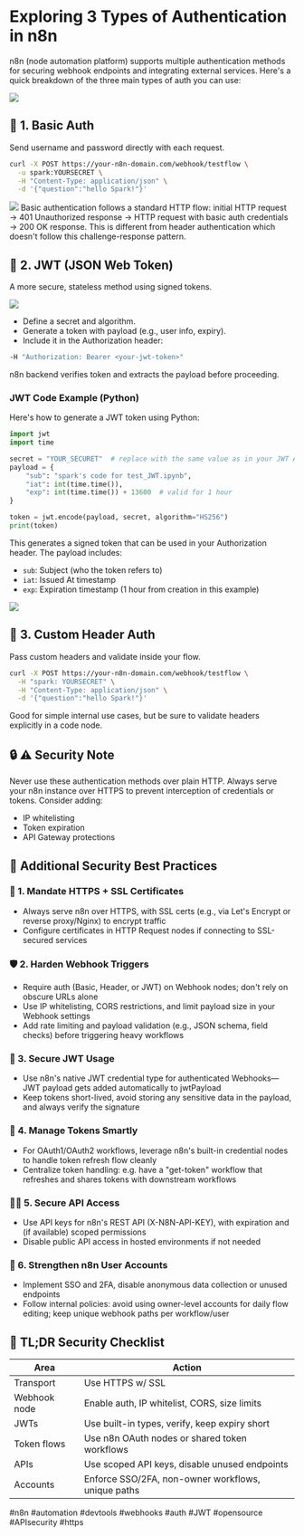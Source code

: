 # Exploring 3 Types of Authentication in n8n

n8n (node automation platform) supports multiple authentication methods for securing webhook endpoints and integrating external services. Here's a quick breakdown of the three main types of auth you can use:

<img src="webhook.png">

## 🔐 1. Basic Auth
Send username and password directly with each request.

```bash
curl -X POST https://your-n8n-domain.com/webhook/testflow \
  -u spark:YOURSECRET \
  -H "Content-Type: application/json" \
  -d '{"question":"hello Spark!"}'
```

<img src="What is Basic Authentication.png">
Basic authentication follows a standard HTTP flow: initial HTTP request → 401 Unauthorized response → HTTP request with basic auth credentials → 200 OK response. This is different from header authentication which doesn't follow this challenge-response pattern.

## 🔑 2. JWT (JSON Web Token)
A more secure, stateless method using signed tokens.

<img src="JWT.png">

- Define a secret and algorithm.
- Generate a token with payload (e.g., user info, expiry).
- Include it in the Authorization header:

```bash
-H "Authorization: Bearer <your-jwt-token>"
```

n8n backend verifies token and extracts the payload before proceeding.

### JWT Code Example (Python)
Here's how to generate a JWT token using Python:

```python
import jwt
import time

secret = "YOUR_SECURET"  # replace with the same value as in your JWT Auth
payload = {
    "sub": "spark's code for test_JWT.ipynb",
    "iat": int(time.time()),
    "exp": int(time.time()) + 13600  # valid for 1 hour
}

token = jwt.encode(payload, secret, algorithm="HS256")
print(token)
```

This generates a signed token that can be used in your Authorization header. The payload includes:
- `sub`: Subject (who the token refers to)
- `iat`: Issued At timestamp
- `exp`: Expiration timestamp (1 hour from creation in this example)

<img src="JWT_decoder.png">

## 🧩 3. Custom Header Auth
Pass custom headers and validate inside your flow.

```bash
curl -X POST https://your-n8n-domain.com/webhook/testflow \
  -H "spark: YOURSECRET" \
  -H "Content-Type: application/json" \
  -d '{"question":"hello Spark!"}'
```

Good for simple internal use cases, but be sure to validate headers explicitly in a code node.

## 🔒 ⚠️ Security Note
Never use these authentication methods over plain HTTP. Always serve your n8n instance over HTTPS to prevent interception of credentials or tokens. Consider adding:

- IP whitelisting
- Token expiration
- API Gateway protections

## 🧠 Additional Security Best Practices

### 🔐 1. Mandate HTTPS + SSL Certificates
- Always serve n8n over HTTPS, with SSL certs (e.g., via Let's Encrypt or reverse proxy/Nginx) to encrypt traffic
- Configure certificates in HTTP Request nodes if connecting to SSL-secured services

### 🛡️ 2. Harden Webhook Triggers
- Require auth (Basic, Header, or JWT) on Webhook nodes; don't rely on obscure URLs alone
- Use IP whitelisting, CORS restrictions, and limit payload size in your Webhook settings
- Add rate limiting and payload validation (e.g., JSON schema, field checks) before triggering heavy workflows

### 🧩 3. Secure JWT Usage
- Use n8n's native JWT credential type for authenticated Webhooks—JWT payload gets added automatically to jwtPayload
- Keep tokens short-lived, avoid storing any sensitive data in the payload, and always verify the signature

### 🔄 4. Manage Tokens Smartly
- For OAuth1/OAuth2 workflows, leverage n8n's built-in credential nodes to handle token refresh flow cleanly
- Centralize token handling: e.g. have a "get-token" workflow that refreshes and shares tokens with downstream workflows

### 🧑‍💻 5. Secure API Access
- Use API keys for n8n's REST API (X-N8N-API-KEY), with expiration and (if available) scoped permissions
- Disable public API access in hosted environments if not needed

### 👥 6. Strengthen n8n User Accounts
- Implement SSO and 2FA, disable anonymous data collection or unused endpoints
- Follow internal policies: avoid using owner-level accounts for daily flow editing; keep unique webhook paths per workflow/user

## 🧠 TL;DR Security Checklist

| Area | Action |
|------|--------|
| Transport | Use HTTPS w/ SSL |
| Webhook node | Enable auth, IP whitelist, CORS, size limits |
| JWTs | Use built-in types, verify, keep expiry short |
| Token flows | Use n8n OAuth nodes or shared token workflows |
| APIs | Use scoped API keys, disable unused endpoints |
| Accounts | Enforce SSO/2FA, non-owner workflows, unique paths |

#n8n #automation #devtools #webhooks #auth #JWT #opensource #APIsecurity #https
